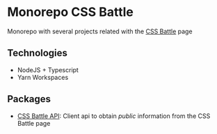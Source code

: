 # Monorepo CSS Battle

Monorepo with several projects related with the [CSS Battle](https://cssbattle.dev) page

## Technologies

- NodeJS + Typescript
- Yarn Workspaces

## Packages

- [CSS Battle API](./packages/css-battle-api): Client api to obtain _public_ information
  from the CSS Battle page

